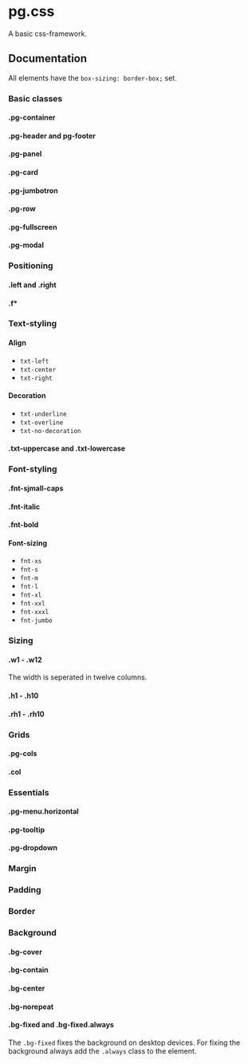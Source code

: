# pg.css
A basic css-framework.


## Documentation

All elements have the `box-sizing: border-box;` set.

### Basic classes

#### .pg-container

#### .pg-header and pg-footer

#### .pg-panel

#### .pg-card

#### .pg-jumbotron

#### .pg-row

#### .pg-fullscreen

#### .pg-modal



### Positioning

#### .left and .right

#### .f*



### Text-styling

#### Align

* `txt-left`
* `txt-center`
* `txt-right`


#### Decoration

* `txt-underline`
* `txt-overline`
* `txt-no-decoration`


#### .txt-uppercase and .txt-lowercase





### Font-styling

#### .fnt-sjmall-caps

#### .fnt-italic

#### .fnt-bold

#### Font-sizing

* `fnt-xs`
* `fnt-s`
* `fnt-m`
* `fnt-l`
* `fnt-xl`
* `fnt-xxl`
* `fnt-xxxl`
* `fnt-jumbo`



### Sizing

#### .w1 - .w12
The width is seperated in twelve columns.

#### .h1 - .h10


#### .rh1 - .rh10





### Grids

#### .pg-cols

#### .col





### Essentials

#### .pg-menu.horizontal

#### .pg-tooltip

#### .pg-dropdown



### Margin




### Padding




### Border




### Background

#### .bg-cover

#### .bg-contain

#### .bg-center

#### .bg-norepeat

#### .bg-fixed and .bg-fixed.always

The `.bg-fixed` fixes the background on desktop devices. For fixing the background always add the `.always` class to the element.
